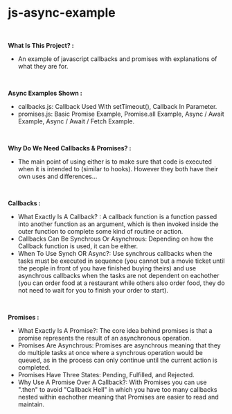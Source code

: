 # js-async-example

<br>

**What Is This Project? :**

- An example of javascript callbacks and promises with explanations of what they are for.

<br>

**Async Examples Shown :**

- callbacks.js: Callback Used With setTimeout(), Callback In Parameter.
- promises.js: Basic Promise Example, Promise.all Example, Async / Await Example, Async / Await / Fetch Example.

<br>

**Why Do We Need Callbacks & Promises? :**

-  The main point of using either is to make sure that code is executed when it is intended to
(similar to hooks). However they both have their own uses and differences...

<br>

**Callbacks :**

- What Exactly Is A Callback? : A callback function is a function passed into another function as an argument, 
which is then invoked inside the outer function to complete some kind of routine or action.
- Callbacks Can Be Synchrous Or Asynchrous: Depending on how the Callback function is used, it can be either.
- When To Use Synch OR Async?: Use synchrous callbacks when the tasks must be executed in sequence (you cannot but a movie ticket until
the people in front of you have finished buying theirs) and use asynchrous callbacks when the tasks are not dependent on eachother 
(you can order food at a restaurant while others also order food, they do not need to wait for you to finish your order to start).

<br>

**Promises :**

- What Exactly Is A Promise?: The core idea behind promises is that a promise represents the result of an asynchronous operation.
- Promises Are Asynchrous: Promises are asynchrous meaning that they do multiple tasks at once where a synchrous operation would be queued,
as in the process can only continue until the current action is completed.
- Promises Have Three States: Pending, Fulfilled, and Rejected.
- Why Use A Promise Over A Callback?: With Promises you can use ".then" to avoid "Callback Hell" in which you have too many callbacks nested within 
eachother meaning that Promises are easier to read and maintain.
